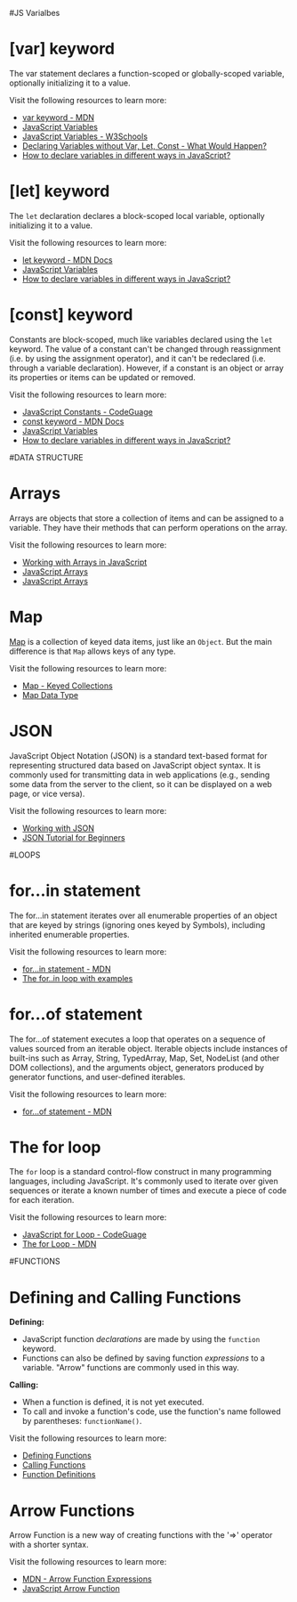 #JS Varialbes

# [var] keyword

The var statement declares a function-scoped or globally-scoped variable, optionally initializing it to a value.

Visit the following resources to learn more:

- [var keyword - MDN](https://developer.mozilla.org/en-US/docs/Web/JavaScript/Reference/Statements/var)
- [JavaScript Variables](https://javascript.info/variables)
- [JavaScript Variables - W3Schools](https://www.w3schools.com/js/js_variables.asp)
- [Declaring Variables without Var, Let, Const - What Would Happen?](https://www.youtube.com/watch?v=6UAKBYpUC-Y)
- [How to declare variables in different ways in JavaScript?](https://www.geeksforgeeks.org/how-to-declare-variables-in-different-ways-in-javascript/)

# [let] keyword

The `let` declaration declares a block-scoped local variable, optionally initializing it to a value.

Visit the following resources to learn more:

- [let keyword - MDN Docs](https://developer.mozilla.org/en-US/docs/Web/JavaScript/Reference/Statements/let)
- [JavaScript Variables](https://javascript.info/variables)
- [How to declare variables in different ways in JavaScript?](https://www.geeksforgeeks.org/how-to-declare-variables-in-different-ways-in-javascript/)

# [const] keyword

Constants are block-scoped, much like variables declared using the `let` keyword. The value of a constant can't be changed through reassignment (i.e. by using the assignment operator), and it can't be redeclared (i.e. through a variable declaration). However, if a constant is an object or array its properties or items can be updated or removed.

Visit the following resources to learn more:

- [JavaScript Constants - CodeGuage](https://www.codeguage.com/courses/js/constants)
- [const keyword - MDN Docs](https://developer.mozilla.org/en-US/docs/Web/JavaScript/Reference/Statements/const)
- [JavaScript Variables](https://javascript.info/variables)
- [How to declare variables in different ways in JavaScript?](https://www.geeksforgeeks.org/how-to-declare-variables-in-different-ways-in-javascript/)

#DATA STRUCTURE

# Arrays

Arrays are objects that store a collection of items and can be assigned to a variable. They have their methods that can perform operations on the array.

Visit the following resources to learn more:

- [Working with Arrays in JavaScript](https://javascript.info/array)
- [JavaScript Arrays](https://developer.mozilla.org/en-US/docs/Web/JavaScript/Reference/Global_Objects/Array)
- [JavaScript Arrays](https://www.youtube.com/watch?v=oigfaZ5ApsM)

# Map

[Map](https://developer.mozilla.org/en-US/docs/Web/JavaScript/Reference/Global_Objects/Map) is a collection of keyed data items, just like an `Object`. But the main difference is that `Map` allows keys of any type.

Visit the following resources to learn more:

- [Map - Keyed Collections](https://developer.mozilla.org/en-US/docs/Web/JavaScript/Reference/Global_Objects/Map)
- [Map Data Type](https://javascript.info/map-set#map)

# JSON

JavaScript Object Notation (JSON) is a standard text-based format for representing structured data based on JavaScript object syntax. It is commonly used for transmitting data in web applications (e.g., sending some data from the server to the client, so it can be displayed on a web page, or vice versa).

Visit the following resources to learn more:

- [Working with JSON](https://developer.mozilla.org/en-US/docs/Learn/JavaScript/Objects/JSON)
- [JSON Tutorial for Beginners](https://www.youtube.com/watch?v=iiADhChRriM)

#LOOPS

# for...in statement

The for...in statement iterates over all enumerable properties of an object that are keyed by strings (ignoring ones keyed by Symbols), including inherited enumerable properties.

Visit the following resources to learn more:

- [for...in statement - MDN](https://developer.mozilla.org/en-US/docs/Web/JavaScript/Reference/Statements/for...in)
- [The for..in loop with examples](https://javascript.info/object#forin)

# for...of statement

The for...of statement executes a loop that operates on a sequence of values sourced from an iterable object. Iterable objects include instances of built-ins such as Array, String, TypedArray, Map, Set, NodeList (and other DOM collections), and the arguments object, generators produced by generator functions, and user-defined iterables.

Visit the following resources to learn more:

- [for...of statement - MDN](https://developer.mozilla.org/en-US/docs/Web/JavaScript/Reference/Statements/for...of)

# The for loop

The `for` loop is a standard control-flow construct in many programming languages, including JavaScript. It's commonly used to iterate over given sequences or iterate a known number of times and execute a piece of code for each iteration.

Visit the following resources to learn more:

- [JavaScript for Loop - CodeGuage](https://www.codeguage.com/courses/js/loops-for-loop)
- [The for Loop - MDN](https://developer.mozilla.org/en-US/docs/Web/JavaScript/Reference/Statements/for)

#FUNCTIONS

# Defining and Calling Functions

**Defining:**

- JavaScript function _declarations_ are made by using the `function` keyword.
- Functions can also be defined by saving function _expressions_ to a variable. "Arrow" functions are commonly used in this way.

**Calling:**

- When a function is defined, it is not yet executed.
- To call and invoke a function's code, use the function's name followed by parentheses: `functionName()`.

Visit the following resources to learn more:

- [Defining Functions](https://developer.mozilla.org/en-US/docs/Web/JavaScript/Guide/Functions#defining_functions)
- [Calling Functions](https://developer.mozilla.org/en-US/docs/Web/JavaScript/Guide/Functions#calling_functions)
- [Function Definitions](https://www.w3schools.com/js/js_function_definition.asp)

# Arrow Functions

Arrow Function is a new way of creating functions with the '=>' operator with a shorter syntax.

Visit the following resources to learn more:

- [MDN - Arrow Function Expressions](https://developer.mozilla.org/en-US/docs/Web/JavaScript/Reference/Functions/Arrow_functions)
- [JavaScript Arrow Function](https://www.w3schools.com/js/js_arrow_function.asp)

